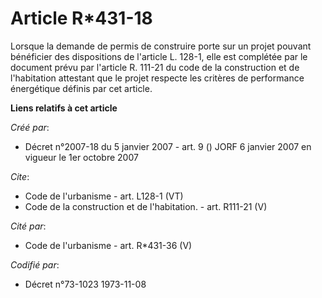 # Article R*431-18

Lorsque la demande de permis de construire porte sur un projet pouvant bénéficier des dispositions de l'article L. 128-1,
elle est complétée par le document prévu par l'article R. 111-21 du code de la construction et de l'habitation attestant que
le projet respecte les critères de performance énergétique définis par cet article.

**Liens relatifs à cet article**

_Créé par_:

  - Décret n°2007-18 du 5 janvier 2007 - art. 9 () JORF 6 janvier 2007 en vigueur le 1er octobre 2007

_Cite_:

  - Code de l'urbanisme - art. L128-1 (VT)
  - Code de la construction et de l'habitation. - art. R111-21 (V)

_Cité par_:

  - Code de l'urbanisme - art. R*431-36 (V)

_Codifié par_:

  - Décret n°73-1023 1973-11-08

